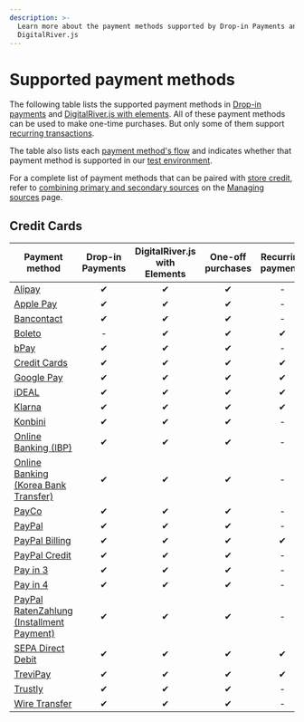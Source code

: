 ```yaml
---
description: >-
  Learn more about the payment methods supported by Drop-in Payments and
  DigitalRiver.js
---
```


# Supported payment methods

The following table lists the supported payment methods in [Drop-in payments](payments-solutions/drop-in/) and [DigitalRiver.js with elements](payments-solutions/digitalriver.js/). All of these payment methods can be used to make one-time purchases. But only some of them support [recurring transactions](sources/#reusable-or-single-use).&#x20;

The table also lists each [payment method's flow](sources/#payment-flow) and indicates whether that payment method is supported in our [test environment](broken-reference).

For a complete list of payment methods that can be paired with [store credit](../consumer-browsing-experience-1/common-use-cases/applying-store-credit.md), refer to [combining primary and secondary sources](sources/using-the-source-identifier.md#combining-primary-and-secondary-payment-sources) on the [Managing sources](sources/using-the-source-identifier.md) page.



## Credit Cards&#x20;

| Payment method                                                                                                    | Drop-in Payments | DigitalRiver.js with Elements | One-off purchases | Recurring payments | Authentication flow |
| ----------------------------------------------------------------------------------------------------------------- | :--------------: | :---------------------------: | :---------------: | :----------------: | :-----------------: |
| [Alipay](supported-payment-methods.md#alipay)                                                                     |         ✔        |               ✔               |         ✔         |          -         |      `redirect`     |
| [Apple Pay](supported-payment-methods.md#apple-pay)                                                               |         ✔        |               ✔               |         ✔         |          -         |      `standard`     |
| [Bancontact](supported-payment-methods.md#bancontact)                                                             |         ✔        |               ✔               |         ✔         |          -         |      `redirect`     |
| [Boleto](supported-payment-methods.md#boleto)                                                                     |         -        |               ✔               |         ✔         |          ✔         |      `redirect`     |
| [bPay](supported-payment-methods.md#bpay)                                                                         |         ✔        |               ✔               |         ✔         |          -         |      `receiver`     |
| [Credit Cards](supported-payment-methods.md#credit-cards)                                                         |         ✔        |               ✔               |         ✔         |          ✔         |      `standard`     |
| [Google Pay](supported-payment-methods.md#google-pay)                                                             |         ✔        |               ✔               |         ✔         |          ✔         |      `standard`     |
| [iDEAL](supported-payment-methods.md#ideal)                                                                       |         ✔        |               ✔               |         ✔         |          ✔         |      `standard`     |
| [Klarna](supported-payment-methods.md#klarna)                                                                     |         ✔        |               ✔               |         ✔         |          ✔         |      `redirect`     |
| [Konbini](supported-payment-methods.md#konbini)                                                                   |         ✔        |               ✔               |         ✔         |          -         |      `receiver`     |
| [Online Banking (IBP)](supported-payment-methods.md#online-banking-ibp)                                           |         ✔        |               ✔               |         ✔         |          -         |      `redirect`     |
| [Online Banking (Korea Bank Transfer)](supported-payment-methods.md#online-banking-korea-bank-transfer)           |         ✔        |               ✔               |         ✔         |          -         |      `redirect`     |
| [PayCo](supported-payment-methods.md#payco)                                                                       |         ✔        |               ✔               |         ✔         |          -         |      `redirect`     |
| [PayPal](supported-payment-methods.md#paypal)                                                                     |         ✔        |               ✔               |         ✔         |          -         |      `redirect`     |
| [PayPal Billing](supported-payment-methods.md#paypal-billing-agreement)                                           |         ✔        |               ✔               |         ✔         |          ✔         |      `redirect`     |
| [PayPal Credit](supported-payment-methods.md#paypal-credit)                                                       |         ✔        |               ✔               |         ✔         |          -         |      `redirect`     |
| [Pay in 3](supported-payment-methods.md#paypal-in-3)                                                              |         ✔        |               ✔               |         ✔         |          -         |      `redirect`     |
| [Pay in 4](supported-payment-methods.md#paypal-in-4)                                                              |         ✔        |               ✔               |         ✔         |          -         |      `redirect`     |
| [PayPal RatenZahlung (Installment Payment)](supported-payment-methods.md#paypal-ratenzahlung-installment-payment) |         ✔        |               ✔               |         ✔         |          -         |      `redirect`     |
| [SEPA Direct Debit](supported-payment-methods.md#sepa-direct-debit)                                               |         ✔        |               ✔               |         ✔         |          ✔         |      `redirect`     |
| [TreviPay](supported-payment-methods.md#trevipay)                                                                 |         ✔        |               ✔               |         ✔         |          ✔         |      `redirect`     |
| [Trustly](supported-payment-methods.md#trustly)                                                                   |         ✔        |               ✔               |         ✔         |          -         |      `redirect`     |
| [Wire Transfer](supported-payment-methods.md#wire-transfer)                                                       |         ✔        |               ✔               |         ✔         |          -         |      `receiver`     |
